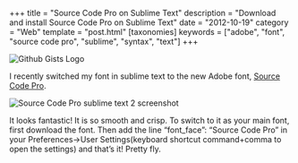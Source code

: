 +++
title = "Source Code Pro on Sublime Text"
description = "Download and install Source Code Pro on Sublime Text"
date = "2012-10-19"
category = "Web"
template = "post.html"
[taxonomies]
keywords = ["adobe", "font", "source code pro", "sublime", "syntax", "text"]
+++


<div class="center">
  <img src="/images/githubgistlogo.png" alt="Github Gists Logo">
</div>

I recently switched my font in sublime text to the new Adobe font, [Source Code Pro](http://blogs.adobe.com/typblography/2012/09/source-code-pro.html "Adobe Blog - Source Code Pro").

<div class="center">
  <img src="/images/sourcecodepro.png" alt="Source Code Pro sublime text 2 screenshot">
</div>

It looks fantastic! It is so smooth and crisp. To switch to it as your main font, first download the font. Then add the line “font_face”: “Source Code Pro” in your Preferences->User Settings(keyboard shortcut command+comma to open the settings) and that’s it! Pretty fly.
